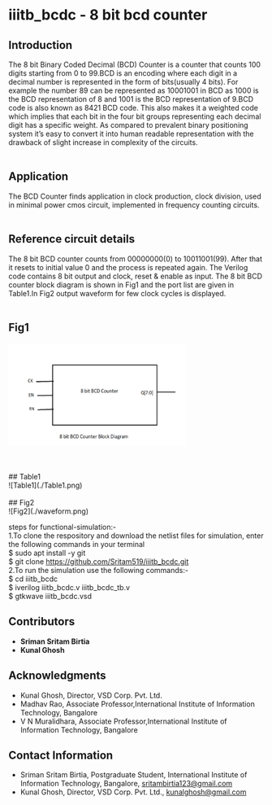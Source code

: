 # iiitb_bcdc - 8 bit bcd counter
## Introduction <br />
The 8 bit Binary Coded Decimal (BCD) Counter is a counter that counts 100 digits starting from 0 to 99.BCD is an encoding where each digit in a decimal number is represented in the form of bits(usually 4 bits). For example the number 89 can be represented as 10001001 in BCD as 1000 is the BCD representation of 8 and 1001 is the BCD representation of 9.BCD code is also known as 8421 BCD code. This also makes it a weighted code which implies that each bit in the four bit groups representing each decimal digit has a specific weight. As compared to prevalent binary positioning system it’s easy to convert it into human readable representation with the drawback of slight increase in complexity of the circuits.<br />
<br />
## Application <br />
The BCD Counter finds application in clock production, clock division, used in minimal power cmos circuit, implemented in frequency counting circuits.<br />
<br />
## Reference circuit details <br />
The 8 bit BCD counter counts from 00000000(0) to 10011001(99). After that it resets to initial value 0 and the process is repeated again. The Verilog code contains 8 bit output and clock, reset & enable as input. The 8 bit BCD counter block diagram is shown in Fig1 and the port list are given in Table1.In Fig2 output waveform for few clock cycles is displayed.<br />
<br />
## Fig1 <p align="center">
  <img width="350" height="200" src="/images/blockdiagram.PNG">
</p><br>
<br />
## Table1 <br />
![Table1](./Table1.png)
<br />
<br />
## Fig2 <br />
![Fig2](./waveform.png)
<br />

steps for functional-simulation:-<br />
1.To clone the respository and download the netlist files for simulation, enter the following commands in your terminal<br />
 $ sudo apt install -y git<br />
 $ git clone https://github.com/Sritam519/iiitb_bcdc.git<br />
2.To run the simulation use the following commands:- <br />
 $ cd iiitb_bcdc<br />
 $ iverilog iiitb_bcdc.v iiitb_bcdc_tb.v<br />
 $ gtkwave iiitb_bcdc.vsd<br />
 ## Contributors

- **Sriman Sritam Birtia** 
- **Kunal Ghosh** 



## Acknowledgments


- Kunal Ghosh, Director, VSD Corp. Pvt. Ltd.
- Madhav Rao, Associate Professor,International Institute of Information Technology, Bangalore
- V N Muralidhara, Associate Professor,International Institute of Information Technology, Bangalore

## Contact Information

- Sriman Sritam Birtia, Postgraduate Student, International Institute of Information Technology, Bangalore,  sritambirtia123@gmail.com
- Kunal Ghosh, Director, VSD Corp. Pvt. Ltd., kunalghosh@gmail.com
 
 
 

